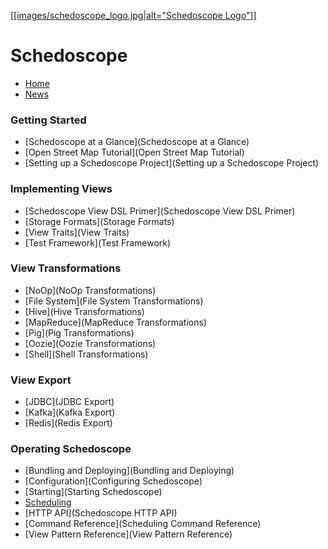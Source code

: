 [[[images/schedoscope_logo.jpg|alt="Schedoscope Logo"]]](https://schedoscope.org)

Schedoscope
===============
* [Home](Home)
* [News](News)

### Getting Started
* [Schedoscope at a Glance](Schedoscope at a Glance)
* [Open Street Map Tutorial](Open Street Map Tutorial)
* [Setting up a Schedoscope Project](Setting up a Schedoscope Project)

### Implementing Views
* [Schedoscope View DSL Primer](Schedoscope View DSL Primer)
* [Storage Formats](Storage Formats)
* [View Traits](View Traits)
* [Test Framework](Test Framework)

### View Transformations
* [NoOp](NoOp Transformations)
* [File System](File System Transformations)
* [Hive](Hive Transformations)
* [MapReduce](MapReduce Transformations)
* [Pig](Pig Transformations)
* [Oozie](Oozie Transformations)
* [Shell](Shell Transformations)

### View Export
* [JDBC](JDBC Export)
* [Kafka](Kafka Export)
* [Redis](Redis Export)

### Operating Schedoscope
* [Bundling and Deploying](Bundling and Deploying)
* [Configuration](Configuring Schedoscope)
* [Starting](Starting Schedoscope)
* [Scheduling](Scheduling)
* [HTTP API](Schedoscope HTTP API)
* [Command Reference](Scheduling Command Reference)
* [View Pattern Reference](View Pattern Reference)